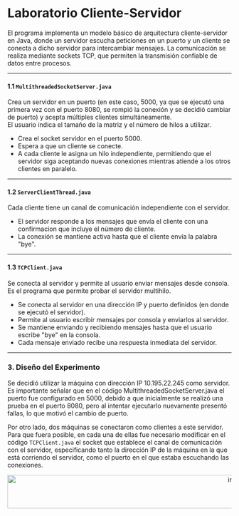 # Laboratorio Cliente-Servidor

El programa implementa un modelo básico de arquitectura cliente-servidor en Java, donde un servidor escucha peticiones en un puerto y un cliente se conecta a dicho servidor para intercambiar mensajes.
La comunicación se realiza mediante sockets TCP, que permiten la transmisión confiable de datos entre procesos.

---

#### 1.1 `MultithreadedSocketServer.java`
Crea un servidor en un puerto (en este caso, 5000, ya que se ejecutó una primera vez con el puerto 8080, se rompió la conexión y se decidió cambiar de puerto) y acepta múltiples clientes simultáneamente.  
El usuario indica el tamaño de la matriz y el número de hilos a utilizar.  

- Crea el socket servidor en el puerto 5000.
- Espera a que un cliente se conecte.
- A cada cliente le asigna un hilo independiente, permitiendo que el servidor siga aceptando nuevas conexiones mientras atiende a los otros clientes en paralelo.

---

#### 1.2 `ServerClientThread.java`
Cada cliente tiene un canal de comunicación independiente con el servidor.

- El servidor responde a los mensajes que envía el cliente con una confirmacion que incluye el número de cliente.
- La conexión se mantiene activa hasta que el cliente envía la palabra "bye".

---

#### 1.3 `TCPClient.java`

Se conecta al servidor y permite al usuario enviar mensajes desde consola. Es el programa que permite probar el servidor multihilo.

- Se conecta al servidor en una dirección IP y puerto definidos (en donde se ejecutó el servidor).
- Permite al usuario escribir mensajes por consola y enviarlos al servidor.
- Se mantiene enviando y recibiendo mensajes hasta que el usuario escribe "bye" en la consola.
- Cada mensaje enviado recibe una respuesta inmediata del servidor.
  
---

### 3. Diseño del Experimento

Se decidió utilizar la máquina con dirección IP 10.195.22.245 como servidor. Es importante señalar que en el código MultithreadedSocketServer.java el puerto fue configurado en 5000, debido a que inicialmente se realizó una prueba en el puerto 8080, pero al intentar ejecutarlo nuevamente presentó fallas, lo que motivó el cambio de puerto.

Por otro lado, dos máquinas se conectaron como clientes a este servidor. Para que fuera posible, en cada una de ellas fue necesario modificar en el código `TCPClient.java` el socket que establece el canal de comunicación con el servidor, especificando tanto la dirección IP de la máquina en la que está corriendo el servidor, como el puerto en el que estaba escuchando las conexiones.

<div align="center">
<img width="1016" height="75" alt="image" src="https://github.com/user-attachments/assets/44afef34-0606-44ea-82ef-31f56d3a0bb4" />
</div>

